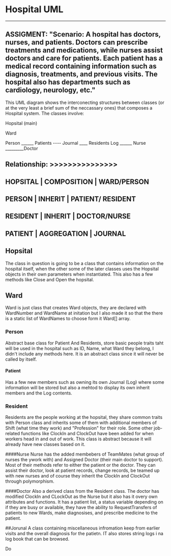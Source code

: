 # Hospital UML
----------------------------------------------------------------------------------------------------------------------------------------------------------------------------------------------------------
ASSIGMENT:
"Scenario: A hospital has doctors, nurses, and patients. Doctors can prescribe treatments and medications, while nurses assist doctors and care for patients. Each patient has a medical record containing
information such as diagnosis, treatments, and previous visits. The hospital also has departments such as cardiology, neurology, etc."
----------------------------------------------------------------------------------------------------------------------------------------------------------------------------------------------------------
This UML diagram shows the interconecting structures between classes (or at the very least a brief sum of the neccassary ones) that composes a Hospital system.
The classes involve:

  Hopsital (main)

  Ward
     
  Person ______ Patients ---- Journal 
          \____ Residents Log ______ Nurse
                          \_________Doctor

Relationship:
               >>>>>>>>>>>>>>>
---------------------------------------------------
   HOPSITAL  |   COMPOSITION   |   WARD/PERSON
---------------------------------------------------
   PERSON    |     INHERIT     | PATIENT/ RESIDENT     
---------------------------------------------------
   RESIDENT  |     INHERIT     |  DOCTOR/NURSE     
---------------------------------------------------
   PATIENT   |   AGGREGATION   |    JOURNAL     
---------------------------------------------------

## Hopsital
The class in question is going to be a class that contains information on the hospital itself, when the other some of the later classes uses the Hopsital objects in their own parameters when instantiated.
This also has a few methods like Close and Open the hopsital.

## Ward
Ward is just class that creates Ward objects, they are declared with WardNumber and WardName at initation but I also made it so that the there is a static list of WardNames to choose form it Ward[] array.

### Person
Abstract base class for Patient And Residents, store basic people traits taht will be used in the hospital such as ID, Name, what Ward they belong, I didn't include any methods here. It is an abstract class
since it will never be called by itself.

#### Patient
Has a few new members such as owning its own Journal (Log) where some information will be stored but also a mehtod to display its own inherit members and the Log contents.
                       
### Resident
Residents are the people working at the hopsital, they share common traits with Person class and inherits some of them with additional members of Shift (what time they work) and "Profession" for their role.
Some other job-related functions like ClockIn and ClockOut have been added for when workers head in and out of work. This class is abstract because it will already have new classes based on it.

####Nurse
Nurse has the added membebers of TeamMates (what group of nurses the ywork with) and Assigned Doctor (their main doctor to support). Most of their methods refer to either the patient or the doctor. They
can assist their doctor, look at patient records, change records, be teamed up with new nurses and of course they inherit the ClockIn and ClockOut through polymorphism.

####Doctor 
Also a derived class from the Resident class. The doctor has modified ClockIn and CLockOut as the Nurse but it also has it overy own attributes and functions. It has a patient list, a status variable depending
on if they are busy or available, they have the ability to RequestTransfers of patients to new Wards, make diagnosises, and prescribe medicine to the patient.

##Jorunal
A class containing miscellaneous infromation keep from earlier visits and the overall diagnosis for the patietn. IT also stores string logs i na log book that can be browsed.

Do

